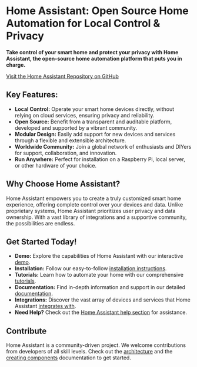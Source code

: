 # Home Assistant: Open Source Home Automation for Local Control & Privacy

**Take control of your smart home and protect your privacy with Home Assistant, the open-source home automation platform that puts you in charge.**

[Visit the Home Assistant Repository on GitHub](https://github.com/home-assistant/core)

## Key Features:

*   **Local Control:** Operate your smart home devices directly, without relying on cloud services, ensuring privacy and reliability.
*   **Open Source:** Benefit from a transparent and auditable platform, developed and supported by a vibrant community.
*   **Modular Design:** Easily add support for new devices and services through a flexible and extensible architecture.
*   **Worldwide Community:** Join a global network of enthusiasts and DIYers for support, collaboration, and innovation.
*   **Run Anywhere:**  Perfect for installation on a Raspberry Pi, local server, or other hardware of your choice.

## Why Choose Home Assistant?

Home Assistant empowers you to create a truly customized smart home experience, offering complete control over your devices and data.  Unlike proprietary systems, Home Assistant prioritizes user privacy and data ownership.  With a vast library of integrations and a supportive community, the possibilities are endless.

## Get Started Today!

*   **Demo:** Explore the capabilities of Home Assistant with our interactive [demo](https://demo.home-assistant.io).
*   **Installation:**  Follow our easy-to-follow [installation instructions](https://home-assistant.io/getting-started/).
*   **Tutorials:**  Learn how to automate your home with our comprehensive [tutorials](https://home-assistant.io/getting-started/automation/).
*   **Documentation:**  Find in-depth information and support in our detailed [documentation](https://home-assistant.io/docs/).
*   **Integrations:** Discover the vast array of devices and services that Home Assistant [integrates with](https://home-assistant.io/integrations/).
*   **Need Help?**  Check out the [Home Assistant help section](https://home-assistant.io/help/) for assistance.

## Contribute

Home Assistant is a community-driven project.  We welcome contributions from developers of all skill levels.  Check out the [architecture](https://developers.home-assistant.io/docs/architecture_index/) and the [creating components](https://developers.home-assistant.io/docs/creating_component_index/) documentation to get started.